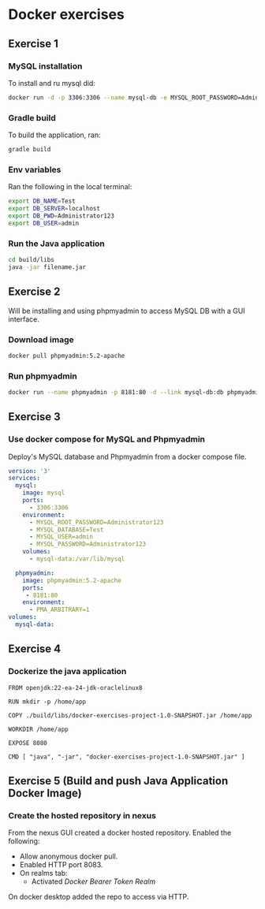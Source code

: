# Docker exercises

## Exercise 1

### MySQL installation

To install and ru mysql did:

```bash
docker run -d -p 3306:3306 --name mysql-db -e MYSQL_ROOT_PASSWORD=Administrator123 -e MYSQL_DATABASE=Test -e MYSQL_USER=admin -e MYSQL_PASSWORD=Administrator123 mysql:8.2.0-oracle
```

### Gradle build

To build the application, ran:

```bash
gradle build
```

### Env variables

Ran the following in the local terminal:

```bash
export DB_NAME=Test
export DB_SERVER=localhost
export DB_PWD=Administrator123
export DB_USER=admin
```

### Run the Java application

```bash
cd build/libs
java -jar filename.jar
```

## Exercise 2

Will be installing and using phpmyadmin to access MySQL DB with a GUI interface.

### Download image

```bash
docker pull phpmyadmin:5.2-apache
```

### Run phpmyadmin

```bash
docker run --name phpmyadmin -p 8181:80 -d --link mysql-db:db phpmyadmin:5.2-apache
```

## Exercise 3

### Use docker compose for MySQL and Phpmyadmin

Deploy's MySQL database and Phpmyadmin from a docker compose file.

```yaml
version: '3'
services:
  mysql:
    image: mysql
    ports:
      - 3306:3306
    environment:
      - MYSQL_ROOT_PASSWORD=Administrator123
      - MYSQL_DATABASE=Test
      - MYSQL_USER=admin
      - MYSQL_PASSWORD=Administrator123
    volumes:
      - mysql-data:/var/lib/mysql

  phpmyadmin:
    image: phpmyadmin:5.2-apache
    ports:
     - 8181:80
    environment:
      - PMA_ARBITRARY=1
volumes:
  mysql-data:
```

## Exercise 4

### Dockerize the java application

```
FROM openjdk:22-ea-24-jdk-oraclelinux8

RUN mkdir -p /home/app

COPY ./build/libs/docker-exercises-project-1.0-SNAPSHOT.jar /home/app

WORKDIR /home/app

EXPOSE 8080

CMD [ "java", "-jar", "docker-exercises-project-1.0-SNAPSHOT.jar" ]
```

## Exercise 5 (Build and push Java Application Docker Image)

### Create the hosted repository in nexus
From the nexus GUI created a docker hosted repository.
Enabled the following:
- Allow anonymous docker pull.
- Enabled HTTP port 8083.
- On realms tab:
  - Activated *Docker Bearer Token Realm*

On docker desktop added the repo to access via HTTP.